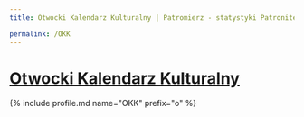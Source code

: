 ```yaml
---
title: Otwocki Kalendarz Kulturalny | Patromierz - statystyki Patronite.pl

permalink: /OKK
---
```


# [Otwocki Kalendarz Kulturalny](https://patronite.pl/OKK)

{% include profile.md name="OKK" prefix="o" %}
